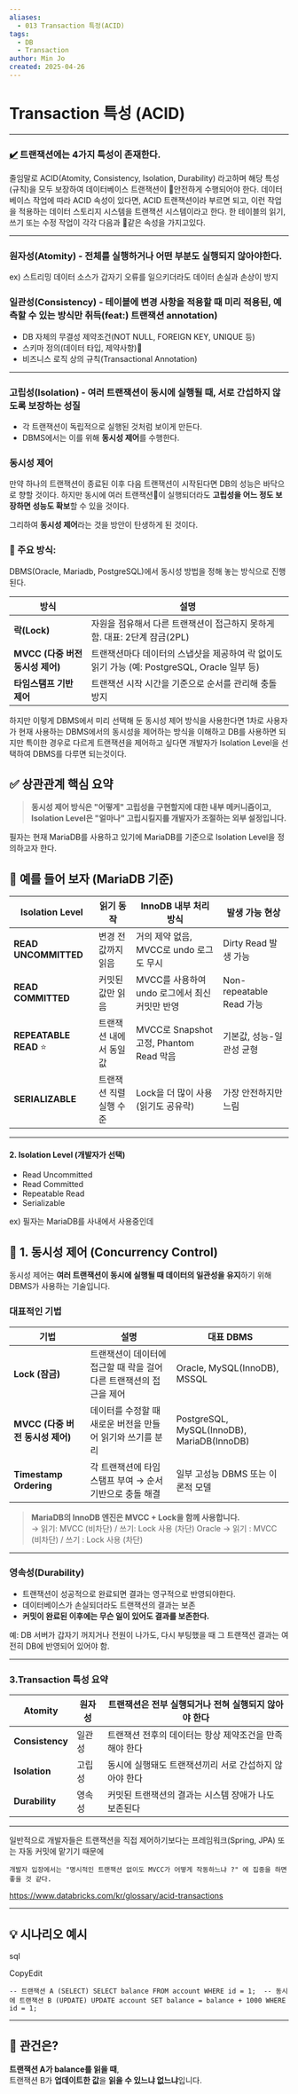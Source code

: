 ```yaml
---
aliases:
  - 013 Transaction 특정(ACID)
tags:
  - DB
  - Transaction
author: Min Jo
created: 2025-04-26
---
```

# Transaction 특성 (ACID) 
---


### [✔️](https://engineerinsight.tistory.com/210#%E2%9C%94%EF%B8%8F%20%EA%B0%9C%EB%85%90-1)  트랜잭션에는 4가지 특성이 존재한다.  

줄임말로 ACID(Atomity, Consistency, Isolation, Durability) 라고하며 해당 특성(규칙)을 
모두 보장하여 데이터베이스 트랜잭션이 안전하게 수행되어야 한다.
데이터베이스 작업에 따라 ACID 속성이 있다면, ACID 트랜잭션이라 부르면 되고, 
이런 작업을 적용하는 데이터 스토리지 시스템을 트랜잭션 시스템이라고 한다.
한 테이블의 읽기, 쓰기 또는 수정 작업이 각각 다음과 같은 속성을 가지고있다.

---

### 원자성(Atomity) - 전체를 실행하거나 어떤 부분도 실행되지 않아야한다.
ex) 스트리밍 데이터 소스가 갑자기 오류를 일으키더라도 데이터 손실과 손상이 방지 

### 일관성(Consistency) - 테이블에 변경 사항을 적용할 때 미리 적용된, 예측할 수 있는 방식만 취득(feat:) 트랜잭션 annotation) 

- DB 자체의 무결성 제약조건(NOT NULL, FOREIGN KEY, UNIQUE 등)
- 스키마 정의(데이터 타입, 제약사항)
- 비즈니스 로직 상의 규칙(Transactional Annotation)

---

### 고립성(Isolation) - 여러 트랜잭션이 동시에 실행될 때, **서로 간섭하지 않도록 보장**하는 성질

- 각 트랜잭션이 독립적으로 실행된 것처럼 보이게 만든다.
- DBMS에서는 이를 위해 **동시성 제어**를 수행한다.


### 동시성 제어 

만약 하나의 트랜잭션이 종료된 이후 다음 트랜잭션이 시작된다면 DB의 성능은 바닥으로 향할 것이다.
하지만 동시에 여러 트랜잭션이 실행되더라도 **고립성을 어느 정도 보장하면 성능도 확보**할 수 있을 것이다. 

그리하여 **동시성 제어**라는 것을 방안이 탄생하게 된 것이다.

### 🔧 주요 방식:

DBMS(Oracle, Mariadb, PostgreSQL)에서 동시성 방법을 정해 놓는 방식으로 진행된다. 

|방식|설명|
|---|---|
|**락(Lock)**|자원을 점유해서 다른 트랜잭션이 접근하지 못하게 함. 대표: 2단계 잠금(2PL)|
|**MVCC (다중 버전 동시성 제어)**|트랜잭션마다 데이터의 스냅샷을 제공하여 락 없이도 읽기 가능 (예: PostgreSQL, Oracle 일부 등)|
|**타임스탬프 기반 제어**|트랜잭션 시작 시간을 기준으로 순서를 관리해 충돌 방지|

하지만 이렇게 DBMS에서 미리 선택해 둔 동시성 제어 방식을 사용한다면 1차로 사용자가 현재
사용하는 DBMS에서의 동시성을 제어하는 방식을 이해하고 DB를 사용하면 되지만
특이한 경우로 다르게 트랜잭션을 제어하고 싶다면 개발자가 Isolation Level을 선택하여 
DBMS를 다루면 되는것이다.

## ✅ 상관관계 핵심 요약

> **동시성 제어 방식은 "어떻게" 고립성을 구현할지에 대한 내부 메커니즘이고,  
> Isolation Level은 "얼마나" 고립시킬지를 개발자가 조절하는 외부 설정입니다.**


필자는 현재 MariaDB를 사용하고 있기에 MariaDB를 기준으로 Isolation Level을 정의하고자 한다.
## 🔁 예를 들어 보자 (MariaDB 기준)

| Isolation Level        | 읽기 동작         | InnoDB 내부 처리 방식                    | 발생 가능 현상               |
| ---------------------- | ------------- | ---------------------------------- | ---------------------- |
| **READ UNCOMMITTED**   | 변경 전 값까지 읽음   | 거의 제약 없음, MVCC로 undo 로그도 무시        | Dirty Read 발생 가능       |
| **READ COMMITTED**     | 커밋된 값만 읽음     | MVCC를 사용하여 undo 로그에서 최신 커밋만 반영     | Non-repeatable Read 가능 |
| **REPEATABLE READ** ⭐️ | 트랜잭션 내에서 동일값  | MVCC로 Snapshot 고정, Phantom Read 막음 | 기본값, 성능-일관성 균형         |
| **SERIALIZABLE**       | 트랜잭션 직렬 실행 수준 | Lock을 더 많이 사용 (읽기도 공유락)            | 가장 안전하지만 느림            |

---

#### 2. **Isolation Level (개발자가 선택)**

- Read Uncommitted
- Read Committed
- Repeatable Read
- Serializable


ex) 필자는 MariaDB를 사내에서 사용중인데 

## 🧩 1. 동시성 제어 (Concurrency Control)

동시성 제어는 **여러 트랜잭션이 동시에 실행될 때 데이터의 일관성을 유지**하기 위해 DBMS가 사용하는 기술입니다.

### 대표적인 기법

| 기법                      | 설명                                     | 대표 DBMS                                    |
| ----------------------- | -------------------------------------- | ------------------------------------------ |
| **Lock (잠금)**           | 트랜잭션이 데이터에 접근할 때 락을 걸어 다른 트랜잭션의 접근을 제어 | Oracle, MySQL(InnoDB), MSSQL               |
| **MVCC (다중 버전 동시성 제어)** | 데이터를 수정할 때 새로운 버전을 만들어 읽기와 쓰기를 분리      | PostgreSQL, MySQL(InnoDB), MariaDB(InnoDB) |
| **Timestamp Ordering**  | 각 트랜잭션에 타임스탬프 부여 → 순서 기반으로 충돌 해결       | 일부 고성능 DBMS 또는 이론적 모델                      |

> **MariaDB의 InnoDB 엔진은 MVCC + Lock을 함께 사용합니다.**  
> → 읽기: MVCC (비차단) / 쓰기: Lock 사용 (차단)
> Oracle 
> → 읽기 : MVCC (비차단) / 쓰기 : Lock 사용 (차단)







---

### 영속성(Durability)
- 트랜잭션이 성공적으로 완료되면 결과는 영구적으로 반영되야한다.
- 데이터베이스가 손실되더라도 트랜잭션의 결과는 보존  
- **커밋이 완료된 이후에는 무슨 일이 있어도 결과를 보존한다.**

예: DB 서버가 갑자기 꺼지거나 전원이 나가도, 다시 부팅했을 때 그 트랜잭션 결과는 여전히 DB에 반영되어 있어야 함.

---

### 3.Transaction 특성 요약  

| **Atomity**     | 원자성 | 트랜잭션은 전부 실행되거나 전혀 실행되지 않아야 한다  |
| --------------- | --- | ------------------------------ |
| **Consistency** | 일관성 | 트랜잭션 전후의 데이터는 항상 제약조건을 만족해야 한다 |
| **Isolation**   | 고립성 | 동시에 실행돼도 트랜잭션끼리 서로 간섭하지 않아야 한다 |
| **Durability**  | 영속성 | 커밋된 트랜잭션의 결과는 시스템 장애가 나도 보존된다  |

---

일반적으로 개발자들은 트랜잭션을 직접 제어하기보다는 프레임워크(Spring, JPA) 또는 자동 커밋에 맡기기 때문에 

	개발자 입장에서는 "명시적인 트랜잭션 없이도 MVCC가 어떻게 작동하느냐 ?" 에 집중을 하면 좋을 것 같다.




https://www.databricks.com/kr/glossary/acid-transactions



---

## 💡 시나리오 예시

sql

CopyEdit

`-- 트랜잭션 A (SELECT) SELECT balance FROM account WHERE id = 1;  -- 동시에 트랜잭션 B (UPDATE) UPDATE account SET balance = balance + 1000 WHERE id = 1;`

---

## 📌 관건은?

**트랜잭션 A가 balance를 읽을 때**,  
트랜잭션 B가 **업데이트한 값**을 **읽을 수 있느냐 없느냐**입니다.


